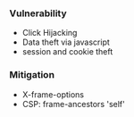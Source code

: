 ### Vulnerability

- Click Hijacking
- Data theft via javascript
- session and cookie theft

### Mitigation

- X-frame-options
- CSP: frame-ancestors 'self'
